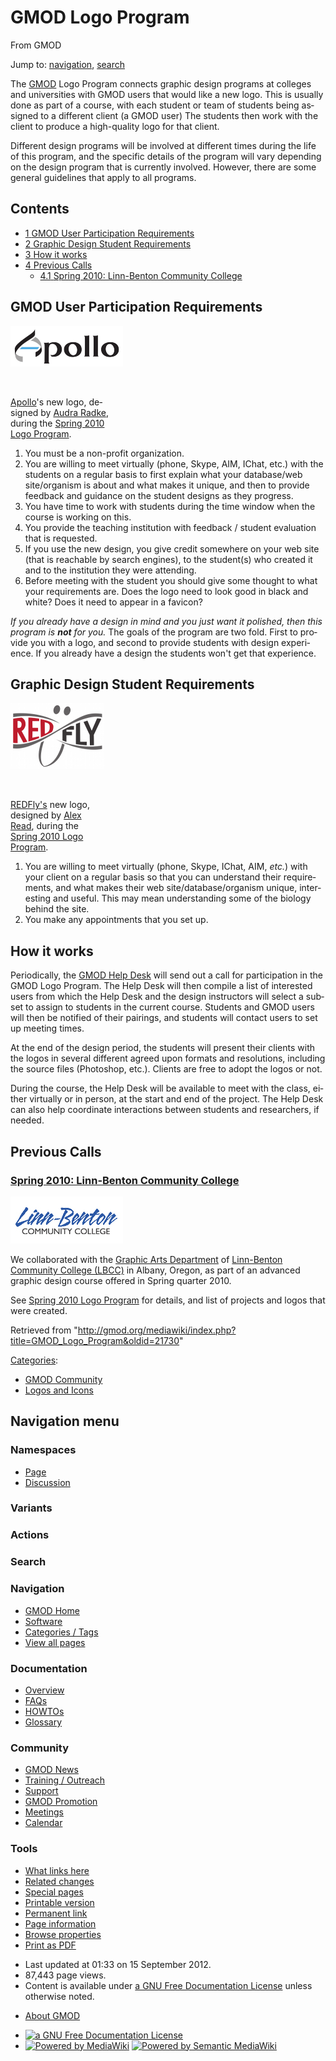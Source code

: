 <div id="mw-page-base" class="noprint">

</div>

<div id="mw-head-base" class="noprint">

</div>

<div id="content" class="mw-body" role="main">

<span id="top"></span>

<div id="mw-js-message" style="display:none;">

</div>



# <span dir="auto">GMOD Logo Program</span>

<div id="bodyContent">

<div id="siteSub">

From GMOD

</div>

<div id="contentSub">

</div>

<div id="jump-to-nav" class="mw-jump">

Jump to: [navigation](#mw-navigation), [search](#p-search)

</div>

<div id="mw-content-text" class="mw-content-ltr" lang="en" dir="ltr">

The [GMOD](Main_Page "Main Page") Logo Program connects graphic design
programs at colleges and universities with GMOD users that would like a
new logo. This is usually done as part of a course, with each student or
team of students being assigned to a different client (a GMOD user) The
students then work with the client to produce a high-quality logo for
that client.

Different design programs will be involved at different times during the
life of this program, and the specific details of the program will vary
depending on the design program that is currently involved. However,
there are some general guidelines that apply to all programs.

<div id="toc" class="toc">

<div id="toctitle">

## Contents

</div>

- [<span class="tocnumber">1</span> <span class="toctext">GMOD User
  Participation
  Requirements</span>](#GMOD_User_Participation_Requirements)
- [<span class="tocnumber">2</span> <span class="toctext">Graphic Design
  Student Requirements</span>](#Graphic_Design_Student_Requirements)
- [<span class="tocnumber">3</span> <span class="toctext">How it
  works</span>](#How_it_works)
- [<span class="tocnumber">4</span> <span class="toctext">Previous
  Calls</span>](#Previous_Calls)
  - [<span class="tocnumber">4.1</span> <span class="toctext">Spring
    2010: Linn-Benton Community
    College</span>](#Spring_2010:_Linn-Benton_Community_College)

</div>

## <span id="GMOD_User_Participation_Requirements" class="mw-headline">GMOD User Participation Requirements</span>

<div class="thumb tright">

<div class="thumbinner" style="width:182px;">

<a href="File:ApolloLogo.png" class="image"><img
src="../mediawiki/images/thumb/1/1b/ApolloLogo.png/180px-ApolloLogo.png"
class="thumbimage"
srcset="../mediawiki/images/thumb/1/1b/ApolloLogo.png/270px-ApolloLogo.png 1.5x, ../mediawiki/images/thumb/1/1b/ApolloLogo.png/360px-ApolloLogo.png 2x"
width="180" height="65" /></a>

<div class="thumbcaption">

<div class="magnify">

<a href="File:ApolloLogo.png" class="internal" title="Enlarge"><img
src="../mediawiki/skins/common/images/magnify-clip.png" width="15"
height="11" /></a>

</div>

[Apollo](Apollo.1 "Apollo")'s new logo, designed by [Audra
Radke](Spring_2010_Logo_Program#Linn-Benton_Community_College "Spring 2010 Logo Program"),
during the [Spring 2010 Logo
Program](Spring_2010_Logo_Program "Spring 2010 Logo Program").

</div>

</div>

</div>

1.  You must be a non-profit organization.
2.  You are willing to meet virtually (phone, Skype, AIM, IChat, etc.)
    with the students on a regular basis to first explain what your
    database/web site/organism is about and what makes it unique, and
    then to provide feedback and guidance on the student designs as they
    progress.
3.  You have time to work with students during the time window when the
    course is working on this.
4.  You provide the teaching institution with feedback / student
    evaluation that is requested.
5.  If you use the new design, you give credit somewhere on your web
    site (that is reachable by search engines), to the student(s) who
    created it and to the institution they were attending.
6.  Before meeting with the student you should give some thought to what
    your requirements are. Does the logo need to look good in black and
    white? Does it need to appear in a favicon?

*If you already have a design in mind and you just want it polished,
then this program is **not** for you.* The goals of the program are two
fold. First to provide you with a logo, and second to provide students
with design experience. If you already have a design the students won't
get that experience.

## <span id="Graphic_Design_Student_Requirements" class="mw-headline">Graphic Design Student Requirements</span>

<div class="thumb tright">

<div class="thumbinner" style="width:152px;">

<a href="File:RedFlyLogo.png" class="image"><img
src="../mediawiki/images/thumb/1/1d/RedFlyLogo.png/150px-RedFlyLogo.png"
class="thumbimage"
srcset="../mediawiki/images/thumb/1/1d/RedFlyLogo.png/225px-RedFlyLogo.png 1.5x, ../mediawiki/images/1/1d/RedFlyLogo.png 2x"
width="150" height="106" /></a>

<div class="thumbcaption">

<div class="magnify">

<a href="File:RedFlyLogo.png" class="internal" title="Enlarge"><img
src="../mediawiki/skins/common/images/magnify-clip.png" width="15"
height="11" /></a>

</div>

<a href="http://redfly.ccr.buffalo.edu/" class="external text"
rel="nofollow">REDFly's</a> new logo, designed by [Alex
Read](Spring_2010_Logo_Program#Linn-Benton_Community_College "Spring 2010 Logo Program"),
during the [Spring 2010 Logo
Program](Spring_2010_Logo_Program "Spring 2010 Logo Program").

</div>

</div>

</div>

1.  You are willing to meet virtually (phone, Skype, IChat, AIM, *etc.*)
    with your client on a regular basis so that you can understand their
    requirements, and what makes their web site/database/organism
    unique, interesting and useful. This may mean understanding some of
    the biology behind the site.
2.  You make any appointments that you set up.

## <span id="How_it_works" class="mw-headline">How it works</span>

Periodically, the [GMOD Help Desk](GMOD_Help_Desk "GMOD Help Desk") will
send out a call for participation in the GMOD Logo Program. The Help
Desk will then compile a list of interested users from which the Help
Desk and the design instructors will select a subset to assign to
students in the current course. Students and GMOD users will then be
notified of their pairings, and students will contact users to set up
meeting times.

At the end of the design period, the students will present their clients
with the logos in several different agreed upon formats and resolutions,
including the source files (Photoshop, etc.). Clients are free to adopt
the logos or not.

During the course, the Help Desk will be available to meet with the
class, either virtually or in person, at the start and end of the
project. The Help Desk can also help coordinate interactions between
students and researchers, if needed.

## <span id="Previous_Calls" class="mw-headline">Previous Calls</span>

### <span id="Spring_2010:_Linn-Benton_Community_College" class="mw-headline">[Spring 2010: Linn-Benton Community College](Spring_2010_Logo_Program "Spring 2010 Logo Program")</span>

<div class="floatleft">

<a href="http://www.linnbenton.edu/go/graphic-arts" rel="nofollow"
title="Linn-Benton Community College"><img
src="../mediawiki/images/f/fe/Lbcclogo.jpg" width="180" height="75"
alt="Linn-Benton Community College" /></a>

</div>

We collaborated with the
<a href="http://www.linnbenton.edu/go/graphic-arts"
class="external text" rel="nofollow">Graphic Arts Department</a> of
<a href="http://www.linnbenton.edu/" class="external text"
rel="nofollow">Linn-Benton Community College (LBCC)</a> in Albany,
Oregon, as part of an advanced graphic design course offered in Spring
quarter 2010.

See [Spring 2010 Logo
Program](Spring_2010_Logo_Program "Spring 2010 Logo Program") for
details, and list of projects and logos that were created.

</div>

<div class="printfooter">

Retrieved from
"<http://gmod.org/mediawiki/index.php?title=GMOD_Logo_Program&oldid=21730>"

</div>

<div id="catlinks" class="catlinks">

<div id="mw-normal-catlinks" class="mw-normal-catlinks">

[Categories](Special:Categories "Special:Categories"):

- [GMOD Community](Category:GMOD_Community "Category:GMOD Community")
- [Logos and Icons](Category:Logos_and_Icons "Category:Logos and Icons")

</div>

</div>

<div class="visualClear">

</div>

</div>

</div>

<div id="mw-navigation">

## Navigation menu

<div id="mw-head">



<div id="left-navigation">

<div id="p-namespaces" class="vectorTabs" role="navigation"
aria-labelledby="p-namespaces-label">

### Namespaces

- <span id="ca-nstab-main"><a href="GMOD_Logo_Program" accesskey="c"
  title="View the content page [c]">Page</a></span>
- <span id="ca-talk"><a
  href="http://gmod.org/mediawiki/index.php?title=Talk:GMOD_Logo_Program&amp;action=edit&amp;redlink=1"
  accesskey="t"
  title="Discussion about the content page [t]">Discussion</a></span>

</div>

<div id="p-variants" class="vectorMenu emptyPortlet" role="navigation"
aria-labelledby="p-variants-label">

### 

### Variants[](#)

<div class="menu">

</div>

</div>

</div>

<div id="right-navigation">



<div id="p-cactions" class="vectorMenu emptyPortlet" role="navigation"
aria-labelledby="p-cactions-label">

### Actions[](#)

<div class="menu">

</div>

</div>

<div id="p-search" role="search">

### Search

<div id="simpleSearch">

</div>

</div>

</div>

</div>

<div id="mw-panel">

<div id="p-logo" role="banner">

<a href="Main_Page"
style="background-image: url(../images/GMOD-cogs.png);"
title="Visit the main page"></a>

</div>

<div id="p-Navigation" class="portal" role="navigation"
aria-labelledby="p-Navigation-label">

### Navigation

<div class="body">

- <span id="n-GMOD-Home">[GMOD Home](Main_Page)</span>
- <span id="n-Software">[Software](GMOD_Components)</span>
- <span id="n-Categories-.2F-Tags">[Categories /
  Tags](Categories)</span>
- <span id="n-View-all-pages">[View all pages](Special:AllPages)</span>

</div>

</div>

<div id="p-Documentation" class="portal" role="navigation"
aria-labelledby="p-Documentation-label">

### Documentation

<div class="body">

- <span id="n-Overview">[Overview](Overview)</span>
- <span id="n-FAQs">[FAQs](Category:FAQ)</span>
- <span id="n-HOWTOs">[HOWTOs](Category:HOWTO)</span>
- <span id="n-Glossary">[Glossary](Glossary)</span>

</div>

</div>

<div id="p-Community" class="portal" role="navigation"
aria-labelledby="p-Community-label">

### Community

<div class="body">

- <span id="n-GMOD-News">[GMOD News](GMOD_News)</span>
- <span id="n-Training-.2F-Outreach">[Training /
  Outreach](Training_and_Outreach)</span>
- <span id="n-Support">[Support](Support)</span>
- <span id="n-GMOD-Promotion">[GMOD Promotion](GMOD_Promotion)</span>
- <span id="n-Meetings">[Meetings](Meetings)</span>
- <span id="n-Calendar">[Calendar](Calendar)</span>

</div>

</div>

<div id="p-tb" class="portal" role="navigation"
aria-labelledby="p-tb-label">

### Tools

<div class="body">

- <span id="t-whatlinkshere"><a href="Special:WhatLinksHere/GMOD_Logo_Program" accesskey="j"
  title="A list of all wiki pages that link here [j]">What links here</a></span>
- <span id="t-recentchangeslinked"><a href="Special:RecentChangesLinked/GMOD_Logo_Program" accesskey="k"
  title="Recent changes in pages linked from this page [k]">Related
  changes</a></span>
- <span id="t-specialpages"><a href="Special:SpecialPages" accesskey="q"
  title="A list of all special pages [q]">Special pages</a></span>
- <span id="t-print"><a
  href="http://gmod.org/mediawiki/index.php?title=GMOD_Logo_Program&amp;printable=yes"
  rel="alternate" accesskey="p"
  title="Printable version of this page [p]">Printable version</a></span>
- <span id="t-permalink">[Permanent
  link](http://gmod.org/mediawiki/index.php?title=GMOD_Logo_Program&oldid=21730 "Permanent link to this revision of the page")</span>
- <span id="t-info">[Page
  information](http://gmod.org/mediawiki/index.php?title=GMOD_Logo_Program&action=info)</span>
- <span id="t-smwbrowselink"><a href="Special:Browse/GMOD_Logo_Program" rel="smw-browse">Browse
  properties</a></span>
- <span id="t-pdf">[Print as
  PDF](http://gmod.org/mediawiki/index.php?title=Special:PdfPrint&page=GMOD_Logo_Program)</span>

</div>

</div>

</div>

</div>

<div id="footer" role="contentinfo">

- <span id="footer-info-lastmod">Last updated at 01:33 on 15 September
  2012.</span>
- <span id="footer-info-viewcount">87,443 page views.</span>
- <span id="footer-info-copyright">Content is available under
  <a href="http://www.gnu.org/licenses/fdl-1.3.html" class="external"
  rel="nofollow">a GNU Free Documentation License</a> unless otherwise
  noted.</span>

<!-- -->

- <span id="footer-places-about">[About
  GMOD](GMOD:About "GMOD:About")</span>

<!-- -->

- <span id="footer-copyrightico">[<img src="http://www.gnu.org/graphics/gfdl-logo-small.png" width="88"
  height="31" alt="a GNU Free Documentation License" />](http://www.gnu.org/licenses/fdl-1.3.html)</span>
- <span id="footer-poweredbyico">[<img
  src="../mediawiki/skins/common/images/poweredby_mediawiki_88x31.png"
  width="88" height="31" alt="Powered by MediaWiki" />](http://www.mediawiki.org/)
  [<img
  src="../mediawiki/extensions/SemanticMediaWiki/resources/images/smw_button.png"
  width="88" height="31" alt="Powered by Semantic MediaWiki" />](https://www.semantic-mediawiki.org/wiki/Semantic_MediaWiki)</span>

<div style="clear:both">

</div>

</div>
